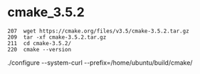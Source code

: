 # cmake_3.5.2


    207  wget https://cmake.org/files/v3.5/cmake-3.5.2.tar.gz
    209  tar -xf cmake-3.5.2.tar.gz
    211  cd cmake-3.5.2/
    220  cmake --version

  ./configure --system-curl  --prefix=/home/ubuntu/build/cmake/

